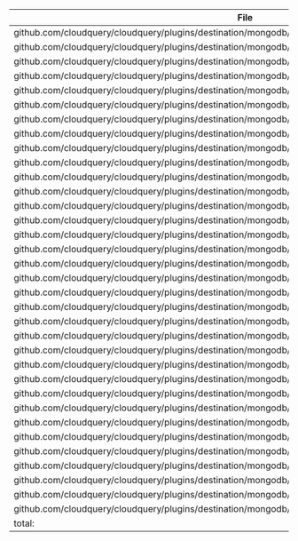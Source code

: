 | File | Function | Coverage |
| --- | --- | --- |
| github.com/cloudquery/cloudquery/plugins/destination/mongodb/v2/client/client.go:74: | Close | 0.0% |
| github.com/cloudquery/cloudquery/plugins/destination/mongodb/v2/client/delete_stale.go:11: | DeleteStale | 0.0% |
| github.com/cloudquery/cloudquery/plugins/destination/mongodb/v2/client/migrate.go:14: | MigrateTables | 0.0% |
| github.com/cloudquery/cloudquery/plugins/destination/mongodb/v2/client/migrate.go:23: | migrateTable | 0.0% |
| github.com/cloudquery/cloudquery/plugins/destination/mongodb/v2/client/migrate.go:45: | migrateTableOnConflict | 0.0% |
| github.com/cloudquery/cloudquery/plugins/destination/mongodb/v2/client/migrate.go:62: | getIndexTemplates | 0.0% |
| github.com/cloudquery/cloudquery/plugins/destination/mongodb/v2/client/migrate.go:85: | isIndexConflictError | 0.0% |
| github.com/cloudquery/cloudquery/plugins/destination/mongodb/v2/client/migrate.go:93: | isIndexOptionsConflictError | 0.0% |
| github.com/cloudquery/cloudquery/plugins/destination/mongodb/v2/client/mongodb_aws_credentials.go:58: | mapToCredentials | 0.0% |
| github.com/cloudquery/cloudquery/plugins/destination/mongodb/v2/client/mongodb_aws_credentials.go:83: | getAWSConfig | 0.0% |
| github.com/cloudquery/cloudquery/plugins/destination/mongodb/v2/client/mongodb_aws_credentials.go:131: | NewAuthenticator | 0.0% |
| github.com/cloudquery/cloudquery/plugins/destination/mongodb/v2/client/mongodb_aws_credentials.go:153: | Auth | 0.0% |
| github.com/cloudquery/cloudquery/plugins/destination/mongodb/v2/client/mongodb_aws_credentials.go:165: | Reauth | 0.0% |
| github.com/cloudquery/cloudquery/plugins/destination/mongodb/v2/client/mongodb_aws_credentials.go:190: | Start | 0.0% |
| github.com/cloudquery/cloudquery/plugins/destination/mongodb/v2/client/mongodb_aws_credentials.go:203: | getRegion | 0.0% |
| github.com/cloudquery/cloudquery/plugins/destination/mongodb/v2/client/mongodb_aws_credentials.go:232: | Next | 0.0% |
| github.com/cloudquery/cloudquery/plugins/destination/mongodb/v2/client/mongodb_aws_credentials.go:316: | Completed | 0.0% |
| github.com/cloudquery/cloudquery/plugins/destination/mongodb/v2/client/read.go:19: | reverseTransform | 0.0% |
| github.com/cloudquery/cloudquery/plugins/destination/mongodb/v2/client/read.go:97: | reverseTransformer | 0.0% |
| github.com/cloudquery/cloudquery/plugins/destination/mongodb/v2/client/read.go:109: | Read | 0.0% |
| github.com/cloudquery/cloudquery/plugins/destination/mongodb/v2/client/spec/gen/main.go:13: | main | 0.0% |
| github.com/cloudquery/cloudquery/plugins/destination/mongodb/v2/client/spec/gen/main.go:20: | currDir | 0.0% |
| github.com/cloudquery/cloudquery/plugins/destination/mongodb/v2/client/spec/spec.go:38: | SetDefaults | 0.0% |
| github.com/cloudquery/cloudquery/plugins/destination/mongodb/v2/client/spec/spec.go:47: | Validate | 100.0% |
| github.com/cloudquery/cloudquery/plugins/destination/mongodb/v2/client/test_connection.go:20: | NewConnectionTester | 100.0% |
| github.com/cloudquery/cloudquery/plugins/destination/mongodb/v2/client/uint64.go:15: | getRegistry | 57.1% |
| github.com/cloudquery/cloudquery/plugins/destination/mongodb/v2/client/write.go:18: | transformArr | 0.0% |
| github.com/cloudquery/cloudquery/plugins/destination/mongodb/v2/client/write.go:83: | transformRecord | 0.0% |
| github.com/cloudquery/cloudquery/plugins/destination/mongodb/v2/client/write.go:101: | transformRecords | 0.0% |
| github.com/cloudquery/cloudquery/plugins/destination/mongodb/v2/client/write.go:110: | appendTableBatch | 0.0% |
| github.com/cloudquery/cloudquery/plugins/destination/mongodb/v2/client/write.go:118: | overwriteTableBatch | 0.0% |
| github.com/cloudquery/cloudquery/plugins/destination/mongodb/v2/client/write.go:144: | WriteTableBatch | 0.0% |
| github.com/cloudquery/cloudquery/plugins/destination/mongodb/v2/client/write.go:163: | Write | 0.0% |
| github.com/cloudquery/cloudquery/plugins/destination/mongodb/v2/main.go:14: | main | 0.0% |
| total: | (statements) | 9.7% |
